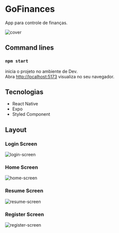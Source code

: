 # GoFinances

App para controle de finanças.


![cover](https://user-images.githubusercontent.com/60861927/221198945-bb53ee5d-169e-4c7b-9476-29c3d1ea69e5.png)

## Command lines 

### `npm start`

inicia o projeto no ambiente de Dev.\
Abra [http://localhost:5173]( http://localhost:5173) visualiza no seu navegador.

## Tecnologias

- React Native
- Expo
- Styled Component

## Layout

### Login Screen

![login-screen](https://user-images.githubusercontent.com/60861927/221199564-86873db8-64ee-497b-b686-f8f6f9ed62c0.png)

### Home Screen

![home-screen](https://user-images.githubusercontent.com/60861927/221199696-22a0aa85-7e95-4ab6-9a21-cda19f6b5f78.png)

### Resume Screen

![resume-screen](https://user-images.githubusercontent.com/60861927/221199852-f578182b-f698-481f-9c79-ac24c5c48f01.png)

### Register Screen

![register-screen](https://user-images.githubusercontent.com/60861927/221200075-fefe1b47-8942-4379-a7ae-a51c367ed023.png)

